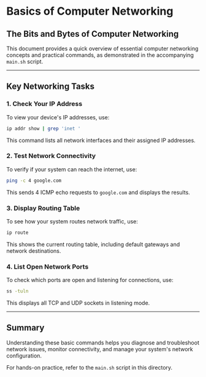 # Basics of Computer Networking  
## The Bits and Bytes of Computer Networking

This document provides a quick overview of essential computer networking concepts and practical commands, as demonstrated in the accompanying `main.sh` script.

---

## Key Networking Tasks

### 1. Check Your IP Address
To view your device's IP addresses, use:
```bash
ip addr show | grep 'inet '
```
This command lists all network interfaces and their assigned IP addresses.

### 2. Test Network Connectivity
To verify if your system can reach the internet, use:
```bash
ping -c 4 google.com
```
This sends 4 ICMP echo requests to `google.com` and displays the results.

### 3. Display Routing Table
To see how your system routes network traffic, use:
```bash
ip route
```
This shows the current routing table, including default gateways and network destinations.

### 4. List Open Network Ports
To check which ports are open and listening for connections, use:
```bash
ss -tuln
```
This displays all TCP and UDP sockets in listening mode.

---

## Summary

Understanding these basic commands helps you diagnose and troubleshoot network issues, monitor connectivity, and manage your system's network configuration.

For hands-on practice, refer to the `main.sh` script in this directory.
